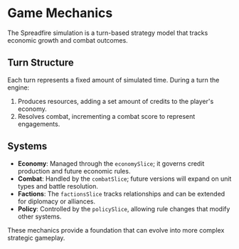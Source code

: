 # Game Mechanics

The Spreadfire simulation is a turn-based strategy model that tracks economic growth and combat outcomes.

## Turn Structure

Each turn represents a fixed amount of simulated time. During a turn the engine:

1. Produces resources, adding a set amount of credits to the player's economy.
2. Resolves combat, incrementing a combat score to represent engagements.

## Systems

- **Economy**: Managed through the `economySlice`; it governs credit production and future economic rules.
- **Combat**: Handled by the `combatSlice`; future versions will expand on unit types and battle resolution.
- **Factions**: The `factionsSlice` tracks relationships and can be extended for diplomacy or alliances.
- **Policy**: Controlled by the `policySlice`, allowing rule changes that modify other systems.

These mechanics provide a foundation that can evolve into more complex strategic gameplay.

